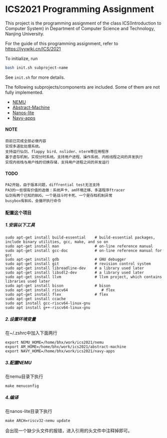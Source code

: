 # ICS2021 Programming Assignment

This project is the programming assignment of the class ICS(Introduction to Computer System)
in Department of Computer Science and Technology, Nanjing University.

For the guide of this programming assignment,
refer to https://jyywiki.cn/ICS/2021

To initialize, run
```bash
bash init.sh subproject-name
```
See `init.sh` for more details.

The following subprojects/components are included. Some of them are not fully implemented.
* [NEMU](https://github.com/NJU-ProjectN/nemu)
* [Abstract-Machine](https://github.com/NJU-ProjectN/abstract-machine)
* [Nanos-lite](https://github.com/NJU-ProjectN/nanos-lite)
* [Navy-apps](https://github.com/NJU-ProjectN/navy-apps)

#### NOTE
```
目前已完成全部必做内容
实现多道批处理系统。
支持运行仙剑、flappy bird、nslider、nterm等应用程序
基于虚存机制，实现分时系统。支持用户进程、操作系统、内核线程之间的并发执行
实现内核栈与用户栈的切换存储，支持用户进程之间的并发运行
```
#### TODO
```
PA2开始，由于版本问题，diffrential test无法支持
PA3的一些很有价值的选做：系统声卡、am环境迁移、多道程序ftracer
仙剑有两个已知的BUG，一个是战斗时卡死、一个是存档机制异常
busybox有BUG，会循环执行命令
```

#### 配置这个项目
##### 1.安装以下工具
```shell
sudo apt-get install build-essential    # build-essential packages, include binary utilities, gcc, make, and so on
sudo apt-get install man                # on-line reference manual
sudo apt-get install gcc-doc            # on-line reference manual for gcc
sudo apt-get install gdb                # GNU debugger
sudo apt-get install git                # revision control system
sudo apt-get install libreadline-dev    # a library used later
sudo apt-get install libsdl2-dev        # a library used later
sudo apt-get install llvm               # llvm project, which contains libraries used later
sudo apt-get install bison              # bison
sudo apt-get install riscv64               # flex
sudo apt-get install flex               # flex
sudo apt-get install ccache
sudo apt install gcc-riscv64-linux-gnu
sudo apt install g++-riscv64-linux-gnu

```


##### 2.设置环境变量
在~/.zshrc中加入下面两行
```shell
export NEMU_HOME=/home/bhx/work/ics2021/nemu
export AM_HOME=/home/bhx/work/ics2021/abstract-machine
export NAVY_HOME=/home/bhx/work/ics2021/navy-apps
```

##### 3.配置NEMU
在nemu目录下执行
```shell
make menuconfig
```

##### 4.编译
在nanos-lite目录下执行
```shell
make ARCH=riscv32-nemu update
```
会出现一个缺少头文件的报错，进入引用的头文件中注释掉即可。